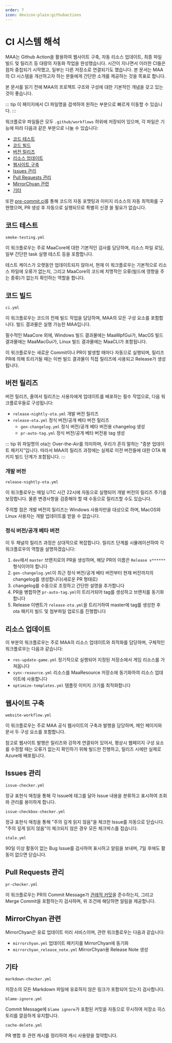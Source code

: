 ```yaml
---
order: 7
icon: devicon-plain:githubactions
---
```


# CI 시스템 해석

MAA는 Github Action을 활용하여 웹사이트 구축, 자동 리소스 업데이트, 최종 파일 빌드 및 릴리즈 등 대량의 자동화 작업을 완성했습니다. 시간이 지나면서 이러한 CI들은 점차 중첩되기 시작했고, 일부는 다른 저장소로 연결되기도 했습니다. 본 문서는 MAA의 CI 시스템을 개선하고자 하는 분들에게 간단한 소개를 제공하는 것을 목표로 합니다.

본 문서를 읽기 전에 MAA의 프로젝트 구조와 구성에 대한 기본적인 개념을 갖고 있는 것이 좋습니다.

::: tip
이 페이지에서 CI 파일명을 검색하여 원하는 부분으로 빠르게 이동할 수 있습니다.
:::

워크플로우 파일들은 모두 `.github/workflows` 하위에 저장되어 있으며, 각 파일은 기능에 따라 다음과 같은 부분으로 나눌 수 있습니다:

- [코드 테스트](#코드-테스트)
- [코드 빌드](#코드-빌드)
- [버전 릴리즈](#버전-릴리즈)
- [리소스 업데이트](#리소스-업데이트)
- [웹사이트 구축](#웹사이트-구축)
- [Issues 관리](#issues-관리)
- [Pull Requests 관리](#pull-requests-관리)
- [MirrorChyan 관련](#mirrorchyan-관련)
- [기타](#기타)

또한 [pre-commit.ci](https://pre-commit.ci/)를 통해 코드의 자동 포맷팅과 이미지 리소스의 자동 최적화를 구현했으며, PR 생성 후 자동으로 실행되므로 특별히 신경 쓸 필요가 없습니다.

## 코드 테스트

`smoke-testing.yml`

이 워크플로우는 주로 MaaCore에 대한 기본적인 검사를 담당하며, 리소스 파일 로딩, 일부 간단한 task 실행 테스트 등을 포함합니다.

테스트 케이스가 오랫동안 업데이트되지 않아서, 현재 이 워크플로우는 기본적으로 리소스 파일에 오류가 없는지, 그리고 MaaCore의 코드에 치명적인 오류(빌드에 영향을 주는 종류)가 없는지 확인하는 역할을 합니다.

## 코드 빌드

`ci.yml`

이 워크플로우는 코드의 전체 빌드 작업을 담당하며, MAA의 모든 구성 요소를 포함합니다. 빌드 결과물은 실행 가능한 MAA입니다.

필수적인 MaaCore 외에, Windows 빌드 결과물에는 MaaWpfGui가, MacOS 빌드 결과물에는 MaaMacGui가, Linux 빌드 결과물에는 MaaCLI가 포함됩니다.

이 워크플로우는 새로운 Commit이나 PR이 발생할 때마다 자동으로 실행되며, 릴리즈 PR에 의해 트리거될 때는 이번 빌드 결과물이 직접 릴리즈에 사용되고 Release가 생성됩니다.

## 버전 릴리즈

버전 릴리즈, 줄여서 릴리즈는 사용자에게 업데이트를 배포하는 필수 작업으로, 다음 워크플로우들로 구성됩니다:

- `release-nightly-ota.yml` 개발 버전 릴리즈
- `release-ota.yml` 정식 버전/공개 베타 버전 릴리즈
  - `gen-changelog.yml` 정식 버전/공개 베타 버전용 changelog 생성
  - `pr-auto-tag.yml` 정식 버전/공개 베타 버전용 tag 생성

::: tip
위 파일명의 ota는 Over-the-Air를 의미하며, 우리가 흔히 말하는 "증분 업데이트 패키지"입니다. 따라서 MAA의 릴리즈 과정에는 실제로 이전 버전들에 대한 OTA 패키지 빌드 단계가 포함됩니다.
:::

### 개발 버전

`release-nightly-ota.yml`

이 워크플로우는 매일 UTC 시간 22시에 자동으로 실행되어 개발 버전의 릴리즈 주기를 보장합니다. 물론 변경사항을 검증해야 할 때 수동으로 릴리즈할 수도 있습니다.

주의할 점은 개발 버전의 릴리즈는 Windows 사용자만을 대상으로 하며, MacOS와 Linux 사용자는 개발 업데이트를 받을 수 없습니다.

### 정식 버전/공개 베타 버전

이 두 채널의 릴리즈 과정은 상대적으로 복잡합니다. 릴리즈 단계를 시뮬레이션하여 각 워크플로우의 역할을 설명하겠습니다:

1. `dev`에서 `master` 브랜치로의 PR을 생성하며, 해당 PR의 이름은 `Release v******` 형식이어야 합니다
2. `gen-changelog.yml`이 최근 정식 버전/공개 베타 버전부터 현재 버전까지의 changelog를 생성합니다(새로운 PR 형태로)
3. changelog를 수동으로 조정하고 간단한 설명을 추가합니다
4. PR을 병합하면 `pr-auto-tag.yml`이 트리거되어 tag를 생성하고 브랜치를 동기화합니다
5. Release 이벤트가 `release-ota.yml`을 트리거하여 master에 tag를 생성한 후 ota 패키지 빌드 및 첨부파일 업로드를 진행합니다

## 리소스 업데이트

이 부분의 워크플로우는 주로 MAA의 리소스 업데이트와 최적화를 담당하며, 구체적인 워크플로우는 다음과 같습니다:

- `res-update-game.yml` 정기적으로 실행되어 지정된 저장소에서 게임 리소스를 가져옵니다
- `sync-resource.yml` 리소스를 MaaResource 저장소에 동기화하여 리소스 업데이트에 사용합니다
- `optimize-templates.yml` 템플릿 이미지 크기를 최적화합니다

## 웹사이트 구축

`website-workflow.yml`

이 워크플로우는 주로 MAA 공식 웹사이트의 구축과 발행을 담당하며, 메인 페이지와 문서 두 구성 요소를 포함합니다.

참고로 웹사이트 발행은 릴리즈와 강하게 연결되어 있어서, 평상시 웹페이지 구성 요소를 수정할 때는 오류가 없는지 확인하기 위해 빌드만 진행하고, 릴리즈 시에만 실제로 Azure에 배포됩니다.

## Issues 관리

`issue-checker.yml`

정규 표현식 매칭을 통해 각 Issue에 태그를 달아 Issue 내용을 분류하고 표시하여 조회와 관리를 용이하게 합니다.

`issue-checkbox-checker.yml`

정규 표현식 매칭을 통해 "주의 깊게 읽지 않음"을 체크한 Issue를 자동으로 닫습니다.
"주의 깊게 읽지 않음"이 체크되지 않은 경우 모든 체크박스를 접습니다.

`stale.yml`

90일 이상 활동이 없는 Bug Issue를 검사하여 표시하고 알림을 보내며, 7일 후에도 활동이 없으면 닫습니다.

## Pull Requests 관리

`pr-checker.yml`

이 워크플로우는 PR의 Commit Message가 [관례적 커밋](https://www.conventionalcommits.org/ko/v1.0.0/)을 준수하는지, 그리고 Merge Commit을 포함하는지 검사하며, 위 조건에 해당하면 알림을 제공합니다.

## MirrorChyan 관련

MirrorChyan은 유료 업데이트 미러 서비스이며, 관련 워크플로우는 다음과 같습니다:

- `mirrorchyan.yml` 업데이트 패키지를 MirrorChyan에 동기화
- `mirrorchyan_release_note.yml` MirrorChyan용 Release Note 생성

## 기타

`markdown-checker.yml`

저장소의 모든 Markdown 파일에 유효하지 않은 링크가 포함되어 있는지 검사합니다.

`blame-ignore.yml`

Commit Message에 `blame ignore`가 포함된 커밋을 자동으로 무시하여 저장소 히스토리를 깔끔하게 유지합니다.

`cache-delete.yml`

PR 병합 후 관련 캐시를 정리하여 캐시 사용량을 절약합니다.
